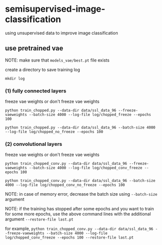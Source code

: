 # semisupervised-image-classification
using unsupervised data to improve image classification


## use pretrained vae

NOTE: make sure that `models_vae/best.pt` file exists

create a directory to save training log

`mkdir log`

### (1) fully connected layers

freeze vae weights or don't freeze vae weights

`python train_chopped.py --data-dir data/ssl_data_96 --freeze-vaeweights --batch-size 4000 --log-file log/chopped_freeze --epochs 100`

`python train_chopped.py --data-dir data/ssl_data_96 --batch-size 4000 --log-file log/chopped_no_freeze --epochs 100`

### (2) convolutional layers

freeze vae weights or don't freeze vae weights

`python train_chopped_conv.py --data-dir data/ssl_data_96 --freeze-vaeweights --batch-size 4000 --log-file log/chopped_conv_freeze --epochs 100`

`python train_chopped_conv.py --data-dir data/ssl_data_96 --batch-size 4000 --log-file log/chopped_conv_no_freeze --epochs 100`

NOTE: in case of memory error, decrease the batch size using `--batch-size` argument

NOTE: if the training has stopped after some epochs and you want to train for some more epochs, use the above command lines with the additional argument `--restore-file last.pt`

for example, `python train_chopped_conv.py --data-dir data/ssl_data_96 --freeze-vaeweights --batch-size 4000 --log-file log/chopped_conv_freeze --epochs 100 --restore-file last.pt`
